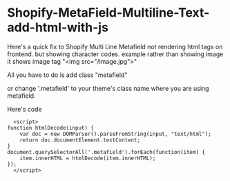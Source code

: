 # Shopify-MetaField-Multiline-Text-add-html-with-js
Here's a quick fix to Shopify Multi Line Metafield not rendering html tags on frontend. but showing character codes. example rather than showing image it shows image tag "&lt;img src="/image.jpg">"


All you have to do is add class "metafield"

or change '.metafield' to your theme's class name where you are using metafield.


Here's code

```
  <script>
function htmlDecode(input) {
	var doc = new DOMParser().parseFromString(input, "text/html");
	return doc.documentElement.textContent;
}
document.querySelectorAll('.metafield').forEach(function(item) {
	item.innerHTML = htmlDecode(item.innerHTML);
});
  </script>
```
